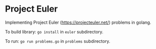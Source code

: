 # Project Euler
Implementing Project Euler (https://projecteuler.net/) problems in golang.

To build library: `go install` in `euler` subdirectory.

To run: `go run problems.go` in `problems` subdirectory.
